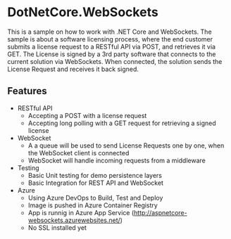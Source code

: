 # DotNetCore.WebSockets
This is a sample on how to work with .NET Core and WebSockets. The sample is about a software licensing process, where the end customer submits a license request to a RESTful API via POST, and retrieves it via GET. The License is signed by a 3rd party software that connects to the current solution via WebSockets. When connected, the solution sends the License Request and receives it back signed.

## Features

 - RESTful API
	 - Accepting a POST with a license request
	 - Accepting long polling with a GET request for retrieving a signed license
- WebSocket
	 - A a queue will be used to send License Requests one by one, when the WebSocket client is connected
	 - WebSocket will handle incoming requests from a middleware
- Testing
	- Basic Unit testing for demo persistence layers
	- Basic Integration for REST API and WebSocket
- Azure
	- Using Azure DevOps to Build, Test and Deploy
	- Image is pushed in Azure Container Registry
	- App is runnig in Azure App Service (http://aspnetcore-websockets.azurewebsites.net/)
	- No SSL installed yet
	
